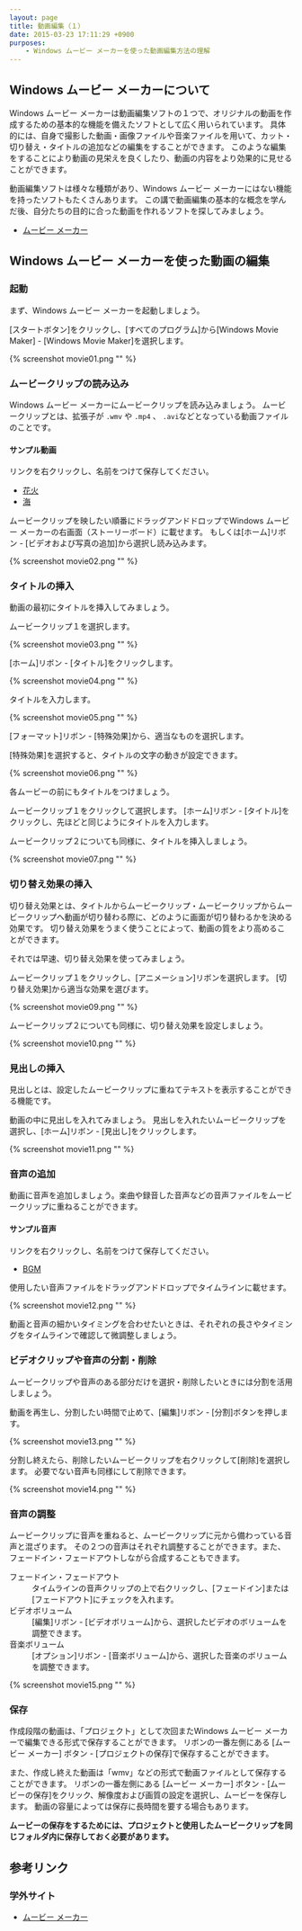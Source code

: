 ```yaml
---
layout: page
title: 動画編集（１）
date: 2015-03-23 17:11:29 +0900
purposes:
    - Windows ムービー メーカーを使った動画編集方法の理解
---
```



Windows ムービー メーカーについて
---------------------------------

Windows ムービー メーカーは動画編集ソフトの１つで、オリジナルの動画を作成するための基本的な機能を備えたソフトとして広く用いられています。
具体的には、自身で撮影した動画・画像ファイルや音楽ファイルを用いて、カット・切り替え・タイトルの追加などの編集をすることができます。
このような編集をすることにより動画の見栄えを良くしたり、動画の内容をより効果的に見せることができます。

動画編集ソフトは様々な種類があり、Windows ムービー メーカーにはない機能を持ったソフトもたくさんあります。
この講で動画編集の基本的な概念を学んだ後、自分たちの目的に合った動画を作れるソフトを探してみましょう。

-   [ムービー メーカー](http://windows.microsoft.com/ja-jp/windows-live/movie-maker)


Windows ムービー メーカーを使った動画の編集
-------------------------------------------

### 起動

まず、Windows ムービー メーカーを起動しましょう。

[スタートボタン]をクリックし、[すべてのプログラム]から[Windows Movie Maker] - [Windows Movie Maker]を選択します。

{% screenshot movie01.png "" %}

### ムービークリップの読み込み

Windows ムービー メーカーにムービークリップを読み込みましょう。
ムービークリップとは、拡張子が `.wmv` や `.mp4` 、 `.avi`などとなっている動画ファイルのことです。

#### サンプル動画

リンクを右クリックし、名前をつけて保存してください。

-   [花火](fireworks.wmv)
-   [海](sea.wmv)

ムービークリップを映したい順番にドラッグアンドドロップでWindows ムービー メーカーの右画面（ストーリーボード）に載せます。
もしくは[ホーム]リボン - [ビデオおよび写真の追加]から選択し読み込みます。

{% screenshot movie02.png "" %}

### タイトルの挿入

動画の最初にタイトルを挿入してみましょう。

ムービークリップ１を選択します。

{% screenshot movie03.png "" %}

[ホーム]リボン - [タイトル]をクリックします。

{% screenshot movie04.png "" %}

タイトルを入力します。

{% screenshot movie05.png "" %}

[フォーマット]リボン - [特殊効果]から、適当なものを選択します。

[特殊効果]を選択すると、タイトルの文字の動きが設定できます。

{% screenshot movie06.png "" %}

各ムービーの前にもタイトルをつけましょう。

ムービークリップ１をクリックして選択します。
[ホーム]リボン - [タイトル]をクリックし、先ほどと同じようにタイトルを入力します。

ムービークリップ２についても同様に、タイトルを挿入しましょう。

{% screenshot movie07.png "" %}

### 切り替え効果の挿入

切り替え効果とは、タイトルからムービークリップ・ムービークリップからムービークリップへ動画が切り替わる際に、どのように画面が切り替わるかを決める効果です。
切り替え効果をうまく使うことによって、動画の質をより高めることができます。

それでは早速、切り替え効果を使ってみましょう。

ムービークリップ１をクリックし、[アニメーション]リボンを選択します。
[切り替え効果]から適当な効果を選びます。

{% screenshot movie09.png "" %}

ムービークリップ２についても同様に、切り替え効果を設定しましょう。

{% screenshot movie10.png "" %}

### 見出しの挿入

見出しとは、設定したムービークリップに重ねてテキストを表示することができる機能です。

動画の中に見出しを入れてみましょう。
見出しを入れたいムービークリップを選択し、[ホーム]リボン - [見出し]をクリックします。

{% screenshot movie11.png "" %}

### 音声の追加

動画に音声を追加しましょう。楽曲や録音した音声などの音声ファイルをムービークリップに重ねることができます。

#### サンプル音声

リンクを右クリックし、名前をつけて保存してください。

-   [BGM](o9.mp3)

使用したい音声ファイルをドラッグアンドドロップでタイムラインに載せます。

{% screenshot movie12.png "" %}

動画と音声の細かいタイミングを合わせたいときは、それぞれの長さやタイミングをタイムラインで確認して微調整しましょう。

### ビデオクリップや音声の分割・削除

ムービークリップや音声のある部分だけを選択・削除したいときには分割を活用しましょう。

動画を再生し、分割したい時間で止めて、[編集]リボン - [分割]ボタンを押します。

{% screenshot movie13.png "" %}

分割し終えたら、削除したいムービークリップを右クリックして[削除]を選択します。
必要でない音声も同様にして削除できます。

{% screenshot movie14.png "" %}

### 音声の調整

ムービークリップに音声を重ねると、ムービークリップに元から備わっている音声と混ざります。
その２つの音声はそれぞれ調整することができます。また、フェードイン・フェードアウトしながら合成することもできます。

<dl>
<dt>フェードイン・フェードアウト</dt>
<dd>タイムラインの音声クリップの上で右クリックし、[フェードイン]または[フェードアウト]にチェックを入れます。</dd>
<dt>ビデオボリューム</dt>
<dd>[編集]リボン - [ビデオボリューム]から、選択したビデオのボリュームを調整できます。</dd>
<dt>音楽ボリューム</dt>
<dd>[オプション]リボン - [音楽ボリューム]から、選択した音楽のボリュームを調整できます。</dd>
</dl>

{% screenshot movie15.png "" %}

### 保存

作成段階の動画は、「プロジェクト」として次回またWindows ムービー メーカーで編集できる形式で保存することができます。
リボンの一番左側にある [ムービー メーカー] ボタン - [プロジェクトの保存]で保存することができます。

また、作成し終えた動画は「wmv」などの形式で動画ファイルとして保存することができます。
リボンの一番左側にある [ムービー メーカー] ボタン - [ムービーの保存]をクリック、解像度および画質の設定を選択し、ムービーを保存します。
動画の容量によっては保存に長時間を要する場合もあります。

**ムービーの保存をするためには、プロジェクトと使用したムービークリップを同じフォルダ内に保存しておく必要があります。**


参考リンク
----------

### 学外サイト

-   [ムービー メーカー](http://windows.microsoft.com/ja-jp/windows-live/movie-maker)

